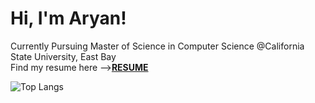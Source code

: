 <h1> Hi, I'm Aryan! </h1>
<div> 
Currently Pursuing Master of Science in Computer Science @California State University, East Bay 
</div>

<div> Find my resume here --><ita><strong><a href ="https://leetcode.com/u/aryannnn17/">RESUME</a></strong></ita></div>

![Top Langs](https://github-readme-stats.vercel.app/api/top-langs/?username=aryannnn17&text_color=0d74e7&theme=transparent&hide_border=true&langs_count=20)

